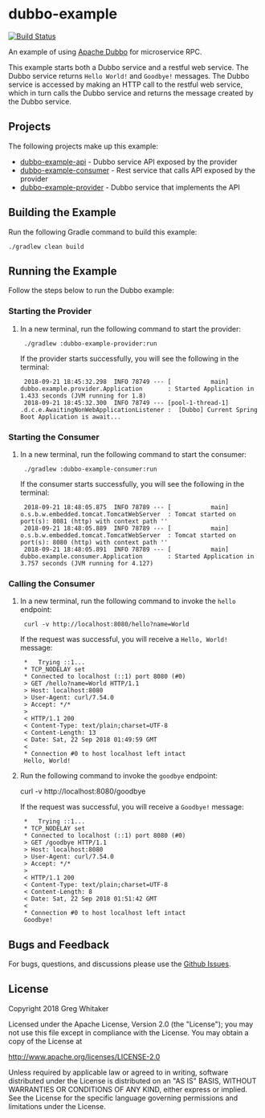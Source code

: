 # dubbo-example
[![Build Status](https://travis-ci.org/gregwhitaker/dubbo-example.svg?branch=master)](https://travis-ci.org/gregwhitaker/dubbo-example)

An example of using [Apache Dubbo](https://dubbo.incubator.apache.org/) for microservice RPC.

This example starts both a Dubbo service and a restful web service. The Dubbo service returns `Hello World!` and `Goodbye!` 
messages. The Dubbo service is accessed by making an HTTP call to the restful web service, which in turn calls the Dubbo service
and returns the message created by the Dubbo service.

## Projects
The following projects make up this example:

* [dubbo-example-api](dubbo-example-api) - Dubbo service API exposed by the provider
* [dubbo-example-consumer](dubbo-example-consumer) - Rest service that calls API exposed by the provider
* [dubbo-example-provider](dubbo-example-provider) - Dubbo service that implements the API

## Building the Example
Run the following Gradle command to build this example:

    ./gradlew clean build
    
## Running the Example
Follow the steps below to run the Dubbo example:

### Starting the Provider

1. In a new terminal, run the following command to start the provider:

        ./gradlew :dubbo-example-provider:run
        
    If the provider starts successfully, you will see the following in the terminal:
    
        2018-09-21 18:45:32.298  INFO 78749 --- [           main] dubbo.example.provider.Application       : Started Application in 1.433 seconds (JVM running for 1.8)
        2018-09-21 18:45:32.300  INFO 78749 --- [pool-1-thread-1] .d.c.e.AwaitingNonWebApplicationListener :  [Dubbo] Current Spring Boot Application is await...

### Starting the Consumer

1. In a new terminal, run the following command to start the consumer:

        ./gradlew :dubbo-example-consumer:run
        
    If the consumer starts successfully, you will see the following in the terminal:
    
        2018-09-21 18:48:05.875  INFO 78789 --- [           main] o.s.b.w.embedded.tomcat.TomcatWebServer  : Tomcat started on port(s): 8081 (http) with context path ''
        2018-09-21 18:48:05.889  INFO 78789 --- [           main] o.s.b.w.embedded.tomcat.TomcatWebServer  : Tomcat started on port(s): 8080 (http) with context path ''
        2018-09-21 18:48:05.891  INFO 78789 --- [           main] dubbo.example.consumer.Application       : Started Application in 3.757 seconds (JVM running for 4.127)

### Calling the Consumer

1. In a new terminal, run the following command to invoke the `hello` endpoint:

        curl -v http://localhost:8080/hello?name=World
        
    If the request was successful, you will receive a `Hello, World!` message:
    
        *   Trying ::1...
        * TCP_NODELAY set
        * Connected to localhost (::1) port 8080 (#0)
        > GET /hello?name=World HTTP/1.1
        > Host: localhost:8080
        > User-Agent: curl/7.54.0
        > Accept: */*
        >
        < HTTP/1.1 200
        < Content-Type: text/plain;charset=UTF-8
        < Content-Length: 13
        < Date: Sat, 22 Sep 2018 01:49:59 GMT
        <
        * Connection #0 to host localhost left intact
        Hello, World!

2. Run the following command to invoke the `goodbye` endpoint:

    curl -v http://localhost:8080/goodbye
    
    If the request was successful, you will receive a `Goodbye!` message:

        *   Trying ::1...
        * TCP_NODELAY set
        * Connected to localhost (::1) port 8080 (#0)
        > GET /goodbye HTTP/1.1
        > Host: localhost:8080
        > User-Agent: curl/7.54.0
        > Accept: */*
        >
        < HTTP/1.1 200
        < Content-Type: text/plain;charset=UTF-8
        < Content-Length: 8
        < Date: Sat, 22 Sep 2018 01:51:42 GMT
        <
        * Connection #0 to host localhost left intact
        Goodbye!
    

## Bugs and Feedback

For bugs, questions, and discussions please use the [Github Issues](https://github.com/gregwhitaker/dubbo-example/issues).

## License
Copyright 2018 Greg Whitaker

Licensed under the Apache License, Version 2.0 (the "License");
you may not use this file except in compliance with the License.
You may obtain a copy of the License at

   http://www.apache.org/licenses/LICENSE-2.0

Unless required by applicable law or agreed to in writing, software
distributed under the License is distributed on an "AS IS" BASIS,
WITHOUT WARRANTIES OR CONDITIONS OF ANY KIND, either express or implied.
See the License for the specific language governing permissions and
limitations under the License.